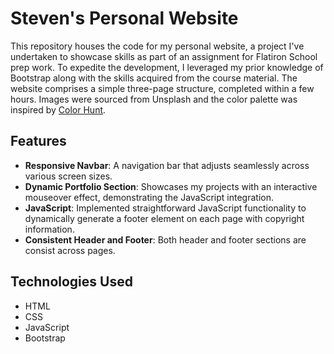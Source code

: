 # Steven's Personal Website

This repository houses the code for my personal website, a project I've undertaken to showcase skills as part of an assignment for Flatiron School prep work. To expedite the development, I leveraged my prior knowledge of Bootstrap along with the skills acquired from the course material. The website comprises a simple three-page structure, completed within a few hours. Images were sourced from Unsplash and the color palette was inspired by [Color Hunt](https://colorhunt.co/).

## Features

- **Responsive Navbar**: A navigation bar that adjusts seamlessly across various screen sizes.
- **Dynamic Portfolio Section**: Showcases my projects with an interactive mouseover effect, demonstrating the JavaScript integration.
- **JavaScript**: Implemented straightforward JavaScript functionality to dynamically generate a footer element on each page with copyright information.
- **Consistent Header and Footer**: Both header and footer sections are consist across pages.

## Technologies Used

- HTML
- CSS
- JavaScript
- Bootstrap
